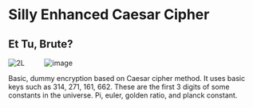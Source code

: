 # Silly Enhanced Caesar Cipher

## Et Tu, Brute?

![2L](https://github.com/sertaci/Basic-Encryption-Decryption/assets/74237094/6facd2b3-4dca-4f52-8e57-b462ee4aa8a3)
&emsp; &emsp; ![image](https://github.com/sertaci/Basic-Encryption-Decryption/assets/74237094/4e212e36-5e19-40f7-8d32-04c688b1540a)

Basic, dummy encryption based on Caesar cipher method. It uses basic keys such as 314, 271, 161, 662. These are the first 3 digits of some constants in the universe. Pi, euler, golden ratio, and planck constant.

